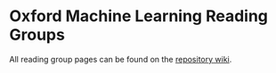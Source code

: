# Oxford Machine Learning Reading Groups

All reading group pages can be found on the [repository wiki](https://github.com/timrudner/ml-reading-groups/wiki).
